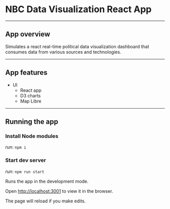 # NBC Data Visualization React App

---

## App overview

Simulates a react real-time political data visualization dashboard that consumes data from various sources and technologies.

---

## App features

-   UI
    -   React app
    -   D3 charts
    -   Map Libre

---

## Running the app

### Install Node modules

_run_: `npm i`

### Start dev server

_run_: `npm run start`

Runs the app in the development mode.

Open [http://localhost:3001](http://localhost:3001) to view it in the browser.

The page will reload if you make edits.
